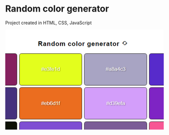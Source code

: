 # Random color generator

Project created in HTML, CSS, JavaScript

![Preview](https://github.com/budzynskikarol/random-color-generator/blob/main/random-color-generator.png?raw=true)
